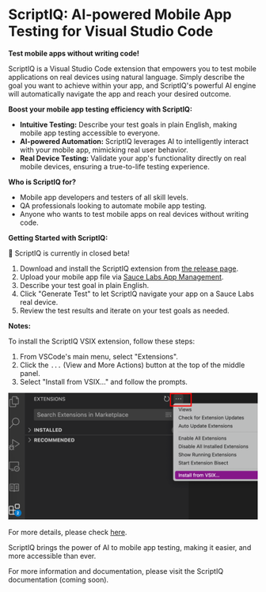 # ScriptIQ: AI-powered Mobile App Testing for Visual Studio Code

**Test mobile apps without writing code!**

ScriptIQ is a Visual Studio Code extension that empowers you to test mobile applications on real devices using natural
language. Simply describe the goal you want to achieve within your app, and ScriptIQ's powerful AI engine will
automatically navigate the app and reach your desired outcome.

**Boost your mobile app testing efficiency with ScriptIQ:**

- **Intuitive Testing:** Describe your test goals in plain English, making mobile app testing accessible to everyone.
- **AI-powered Automation:** ScriptIQ leverages AI to intelligently interact with your mobile app, mimicking real user behavior.
- **Real Device Testing:** Validate your app's functionality directly on real mobile devices, ensuring a true-to-life testing experience.

**Who is ScriptIQ for?**

- Mobile app developers and testers of all skill levels.
- QA professionals looking to automate mobile app testing.
- Anyone who wants to test mobile apps on real devices without writing code.

**Getting Started with ScriptIQ:**

🚦 ScriptIQ is currently in closed beta!

1. Download and install the ScriptIQ extension from [the release page](https://github.com/saucelabs/vscode-scriptiq/releases).
2. Upload your mobile app file via [Sauce Labs App Management](https://app.saucelabs.com/app-management).
3. Describe your test goal in plain English.
4. Click "Generate Test" to let ScriptIQ navigate your app on a Sauce Labs real device.
5. Review the test results and iterate on your test goals as needed.

**Notes:**

To install the ScriptIQ VSIX extension, follow these steps:

1. From VSCode's main menu, select "Extensions".
2. Click the `...` (View and More Actions) button at the top of the middle panel.
3. Select "Install from VSIX..." and follow the prompts.

![installation-instruction](installation-instruction.png)

For more details, please check [here](https://code.visualstudio.com/docs/editor/extension-marketplace#_install-from-a-vsix).

ScriptIQ brings the power of AI to mobile app testing, making it easier, and more accessible than ever.

For more information and documentation, please visit the ScriptIQ documentation (coming soon).
